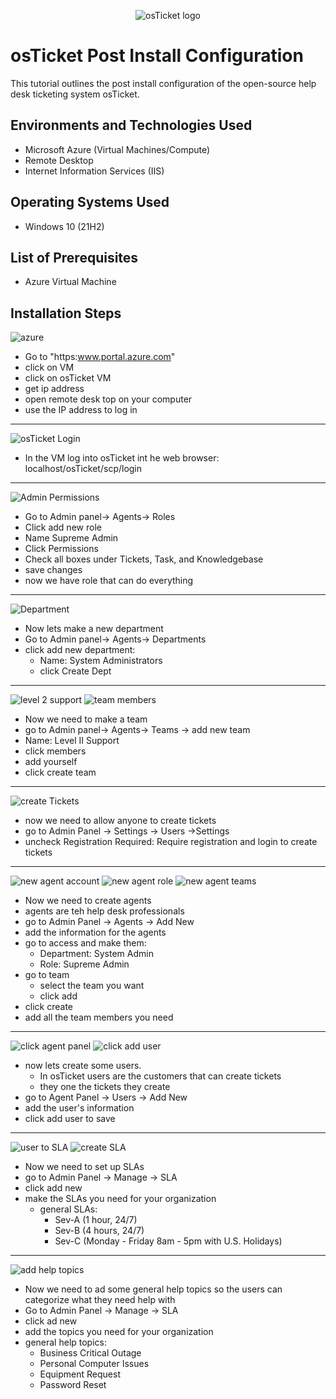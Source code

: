 <p align="center">
    <img src="https://i.imgur.com/Clzj7Xs.png" alt="osTicket logo"/>
</p>

# osTicket Post Install Configuration

This tutorial outlines the post install configuration of the open-source help desk ticketing system osTicket.

## Environments and Technologies Used

- Microsoft Azure (Virtual Machines/Compute)
- Remote Desktop
- Internet Information Services (IIS)

## Operating Systems Used

- Windows 10 (21H2)

## List of Prerequisites

- Azure Virtual Machine

## Installation Steps

![azure](https://i.imgur.com/0TDG5uH.png)

- Go to "https:www.portal.azure.com"
- click on VM
- click on osTicket VM
- get ip address
- open remote desk top on your computer
- use the IP address to log in

--- 

![osTicket Login](./adminLogin.png)

- In the VM log into osTicket int he web browser:
    localhost/osTicket/scp/login

---

![Admin Permissions](./adminPermissions.jpeg)

- Go to Admin panel-> Agents-> Roles
- Click add new role
- Name Supreme Admin
- Click Permissions
- Check all boxes under Tickets, Task, and Knowledgebase
- save changes
- now we have role that can do everything

--- 

![Department](./department.jpeg)

- Now lets make a new department
- Go to Admin panel-> Agents-> Departments
- click add new department:
    - Name: System Administrators
    - click Create Dept

--- 

![level 2 support](./level2Support.jpeg)
![team members](./teamMembers.jpeg)

- Now we need to make a team
- go to Admin panel-> Agents-> Teams -> add new team
- Name: Level II Support
- click members
- add yourself
- click create team

---

![create Tickets](./createTickets.jpeg)

- now we need to allow anyone to create tickets
- go to Admin Panel -> Settings -> Users ->Settings
- uncheck Registration Required: Require registration and login to create tickets 

---

![new agent account](./newAgentAccount.jpeg)
![new agent role](./newAgentRole.jpeg)
![new agent teams](./newAgentTeams.jpeg)

- Now we need to create agents
- agents are teh help desk professionals
- go to Admin Panel -> Agents -> Add New
- add the information for the agents
- go to access and make them:
    - Department: System Admin
    - Role: Supreme Admin
- go to team
    - select the team you want
    - click add
- click create
- add all the team members you need

---

![click agent panel](./clickAgentPanel.jpeg)
![click add user](./clickAddUser.jpeg)

- now lets create some users. 
    - In osTicket users are the customers that can create tickets
    - they one the tickets they create
- go to Agent Panel -> Users -> Add New
- add the user's information
- click add user to save

---

![user to SLA](./usertoSLA.jpeg)
![create SLA](./createSLA.jpeg)

- Now we need to set up SLAs
- go to Admin Panel -> Manage -> SLA
- click add new
- make the SLAs you need for your organization
    - general SLAs:
        - Sev-A (1 hour, 24/7)
        - Sev-B (4 hours, 24/7)
        - Sev-C (Monday - Friday 8am - 5pm with U.S. Holidays)

---

![add help topics](./helpTopics.jpeg)

- Now we need to ad some general help topics so the users can categorize what they need help with
- Go to Admin Panel -> Manage -> SLA
- click ad new
- add the topics you need for your organization
- general help topics:
    - Business Critical Outage
    - Personal Computer Issues
    - Equipment Request
    - Password Reset
